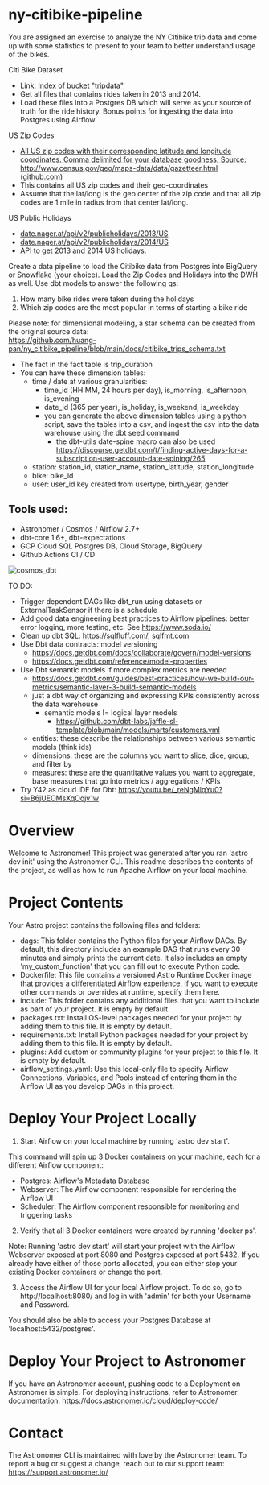 # ny-citibike-pipeline

You are assigned an exercise to analyze the NY Citibike trip data and come up with some statistics to present to your team to better understand usage of the bikes.

Citi Bike Dataset
- Link: [Index of bucket "tripdata"](https://s3.amazonaws.com/tripdata/index.html)
- Get all files that contains rides taken in 2013 and 2014.
- Load these files into a Postgres DB which will serve as your source of truth for the ride history. Bonus points for ingesting the data into Postgres using Airflow

US Zip Codes
- [All US zip codes with their corresponding latitude and longitude coordinates. Comma delimited for your database goodness. Source: http://www.census.gov/geo/maps-data/data/gazetteer.html (github.com)](https://gist.github.com/erichurst/7882666)
- This contains all US zip codes and their geo-coordinates
- Assume that the lat/long is the geo center of the zip code and that all zip codes are 1 mile in radius from that center lat/long.

US Public Holidays
- [date.nager.at/api/v2/publicholidays/2013/US](https://date.nager.at/api/v2/publicholidays/2013/US)
- [date.nager.at/api/v2/publicholidays/2014/US](https://date.nager.at/api/v2/publicholidays/2014/US)
- API to get 2013 and 2014 US holidays.

Create a data pipeline to load the Citibike data from Postgres into BigQuery or Snowflake (your choice). Load the Zip Codes and Holidays into the DWH as well. Use dbt models to answer the following qs:

1. How many bike rides were taken during the holidays
2. Which zip codes are the most popular in terms of starting a bike ride

Please note: for dimensional modeling, a star schema can be created from the original source data:\
https://github.com/huang-pan/ny_citibike_pipeline/blob/main/docs/citibike_trips_schema.txt
- The fact in the fact table is trip_duration
- You can have these dimension tables:
	- time / date at various granularities:
 		- time_id (HH:MM, 24 hours per day), is_morning, is_afternoon, is_evening
 		- date_id (365 per year), is_holiday, is_weekend, is_weekday
   		- you can generate the above dimension tables using a python script, save the tables into a csv, and ingest the csv into the data warehouse using the dbt seed command
     		- the dbt-utils date-spine macro can also be used\
			https://discourse.getdbt.com/t/finding-active-days-for-a-subscription-user-account-date-spining/265
	- station: station_id, station_name, station_latitude, station_longitude
 	- bike: bike_id
  	- user: user_id key created from usertype, birth_year, gender

## Tools used:
- Astronomer / Cosmos / Airflow 2.7+
- dbt-core 1.6+, dbt-expectations
- GCP Cloud SQL Postgres DB, Cloud Storage, BigQuery
- Github Actions CI / CD

![cosmos_dbt](https://github.com/huang-pan/ny-citibike-pipeline/assets/10567714/b284c333-536a-4c6d-ad23-d732de2fef6c)


TO DO:
- Trigger dependent DAGs like dbt_run using datasets or ExternalTaskSensor if there is a schedule
- Add good data engineering best practices to Airflow pipelines: better error logging, more testing, etc. See https://www.soda.io/
- Clean up dbt SQL: https://sqlfluff.com/, sqlfmt.com
- Use Dbt data contracts: model versioning
	- https://docs.getdbt.com/docs/collaborate/govern/model-versions
	- https://docs.getdbt.com/reference/model-properties 
- Use Dbt semantic models if more complex metrics are needed
    - https://docs.getdbt.com/guides/best-practices/how-we-build-our-metrics/semantic-layer-3-build-semantic-models
	- just a dbt way of organizing and expressing KPIs consistently across the data warehouse
		- semantic models != logical layer models
			- https://github.com/dbt-labs/jaffle-sl-template/blob/main/models/marts/customers.yml 
	- entities: these describe the relationships between various semantic models (think ids)
	- dimensions: these are the columns you want to slice, dice, group, and filter by
	- measures: these are the quantitative values you want to aggregate, base measures that go into metrics / aggregations / KPIs
 - Try Y42 as cloud IDE for Dbt: https://youtu.be/_reNgMlqYu0?si=B6jUEOMsXqOojv1w


Overview
========

Welcome to Astronomer! This project was generated after you ran 'astro dev init' using the Astronomer CLI. This readme describes the contents of the project, as well as how to run Apache Airflow on your local machine.

Project Contents
================

Your Astro project contains the following files and folders:

- dags: This folder contains the Python files for your Airflow DAGs. By default, this directory includes an example DAG that runs every 30 minutes and simply prints the current date. It also includes an empty 'my_custom_function' that you can fill out to execute Python code.
- Dockerfile: This file contains a versioned Astro Runtime Docker image that provides a differentiated Airflow experience. If you want to execute other commands or overrides at runtime, specify them here.
- include: This folder contains any additional files that you want to include as part of your project. It is empty by default.
- packages.txt: Install OS-level packages needed for your project by adding them to this file. It is empty by default.
- requirements.txt: Install Python packages needed for your project by adding them to this file. It is empty by default.
- plugins: Add custom or community plugins for your project to this file. It is empty by default.
- airflow_settings.yaml: Use this local-only file to specify Airflow Connections, Variables, and Pools instead of entering them in the Airflow UI as you develop DAGs in this project.

Deploy Your Project Locally
===========================

1. Start Airflow on your local machine by running 'astro dev start'.

This command will spin up 3 Docker containers on your machine, each for a different Airflow component:

- Postgres: Airflow's Metadata Database
- Webserver: The Airflow component responsible for rendering the Airflow UI
- Scheduler: The Airflow component responsible for monitoring and triggering tasks

2. Verify that all 3 Docker containers were created by running 'docker ps'.

Note: Running 'astro dev start' will start your project with the Airflow Webserver exposed at port 8080 and Postgres exposed at port 5432. If you already have either of those ports allocated, you can either stop your existing Docker containers or change the port.

3. Access the Airflow UI for your local Airflow project. To do so, go to http://localhost:8080/ and log in with 'admin' for both your Username and Password.

You should also be able to access your Postgres Database at 'localhost:5432/postgres'.

Deploy Your Project to Astronomer
=================================

If you have an Astronomer account, pushing code to a Deployment on Astronomer is simple. For deploying instructions, refer to Astronomer documentation: https://docs.astronomer.io/cloud/deploy-code/

Contact
=======

The Astronomer CLI is maintained with love by the Astronomer team. To report a bug or suggest a change, reach out to our support team: https://support.astronomer.io/

